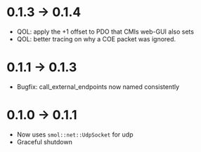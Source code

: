 # 0.1.3 -> 0.1.4
- QOL: apply the +1 offset to PDO that CMIs web-GUI also sets
- QOL: better tracing on why a COE packet was ignored.

# 0.1.1 -> 0.1.3
- Bugfix: call_external_endpoints now named consistently

# 0.1.0 -> 0.1.1
- Now uses `smol::net::UdpSocket` for udp
- Graceful shutdown
